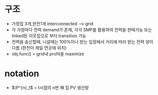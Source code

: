 # 구조 

+ 가정집 3개,한전1개 interconnected --> grid 
+ 각 가정마다 전력 demand가 존재, 각각 SMP를 활용하여 전력을 판매가능 또는 linked된 이웃집으로 부터 transition 가능
+ 전력을 송신할때, 나갈때는 100%이나 받는 입장에서 거리에 따라 받는 전력 양이 다름 (한전이 제일 먼곳에 위치)
+ obj.func() = grid내 profit을 maximize 


# notation

+ $\P^{n}_t$ = t시점의 n번 째 집 PV 생산량
